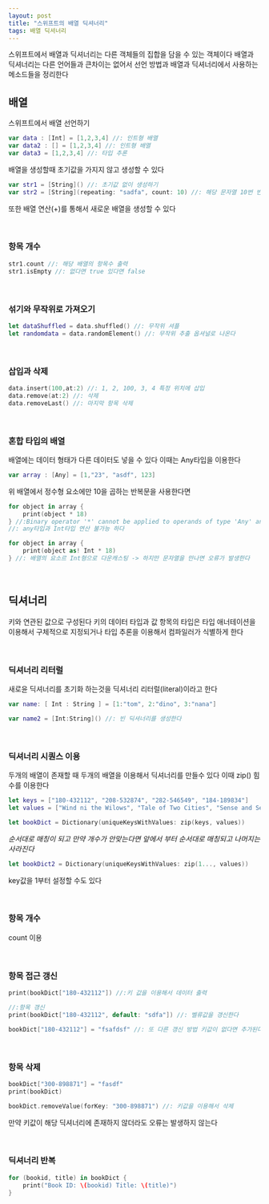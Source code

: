 ```yaml
---
layout: post
title: "스위프트의 배열 딕셔너리"
tags: 배열 딕셔너리
---
```


스위프트에서 배열과 딕셔너리는 다른 객체들의 집합을 담을 수 있는 객체이다 배열과 딕셔너리는 다른 언어들과 큰차이는 없어서 선언 방법과 배열과 딕셔너리에서 사용하는 메소드들을 정리한다

## 배열

스위프트에서 배열 선언하기

``` swift
var data : [Int] = [1,2,3,4] //: 인트형 배열
var data2 : [] = [1,2,3,4] //: 인트형 배열
var data3 = [1,2,3,4] //: 타입 추론
```

배열을 생성할때 초기값을 가지지 않고 생성할 수 있다

``` swift
var str1 = [String]() //: 초기값 없이 생성하기
var str2 = [String](repeating: "sadfa", count: 10) //: 해당 문자열 10번 반복해서 초기화
```

또한 배열 연산(+)를 통해서 새로운 배열을 생성할 수 있다

&nbsp;

### 항목 개수

``` swift
str1.count //: 해당 배열의 항목수 출력
str1.isEmpty //: 없다면 true 있다면 false
```

&nbsp;

### 섞기와 무작위로 가져오기

``` swift
let dataShuffled = data.shuffled() //: 무작위 셔플
let randomdata = data.randomElement() //: 무작위 추출 옵셔널로 나온다
```

&nbsp;

### 삽입과 삭제

``` swift
data.insert(100,at:2) //: 1, 2, 100, 3, 4 특정 위치에 삽입
data.remove(at:2) //: 삭제
data.removeLast() //: 마지막 항목 삭제
```

&nbsp;

### 혼합 타입의 배열

배열에는 데이터 형태가 다른 데이터도 넣을 수 있다 이때는 Any타입을 이용한다

``` swift
var array : [Any] = [1,"23", "asdf", 123]
```

위 배열에서 정수형 요소에만 10을 곱하는 반복문을 사용한다면

``` swift
for object in array {
	print(object * 18) 
} //:Binary operator '*' cannot be applied to operands of type 'Any' and 'Int' 오류
//: any타입과 Int타입 연산 불가능 하다

for object in array {
	print(object as! Int * 18) 
} //: 배열의 요소르 Int형으로 다운캐스팅 -> 하지만 문자열을 만나면 오류가 발생한다
```

&nbsp;

## 딕셔너리

키와 연관된 값으로 구성된다 키의 데이터 타입과 값 항목의 타입은 타입 애너테이션을 이용해서 구체적으로 지정되거나 타입 추론을 이용해서 컴파일러가 식별하게 한다

&nbsp;

### 딕셔너리 리터럴

새로윤 딕셔너리를 초기화 하는것을 딕셔너리 리터럴(literal)이라고 한다

``` swift
var name: [ Int : String ] = [1:"tom", 2:"dino", 3:"nana"]

var name2 = [Int:String]() //: 빈 딕셔너리를 생성한다
```

&nbsp;

### 딕셔너리 시퀀스 이용

두개의 배열이 존재할 때 두개의 배열을 이용해서 딕셔너리를 만들수 있다 이때 zip() 힘수를 이용한다

``` swift
let keys = ["180-432112", "208-532874", "282-546549", "184-189834"]
let values = ["Wind ni the Wilows", "Tale of Two Cities", "Sense and Sensibility", "ShutterIsland" , "dsaf"]

let bookDict = Dictionary(uniqueKeysWithValues: zip(keys, values))
```

*순서대로 매칭이 되고 만약 개수가 안맞는다면 앞에서 부터 순서대로 매칭되고 나머지는 사라진다*

``` swift
let bookDict2 = Dictionary(uniqueKeysWithValues: zip(1..., values))
```

key값을 1부터 설정할 수도 있다

&nbsp;

### 항목 개수

count 이용

&nbsp;

### 항목 접근 갱신

``` swift
print(bookDict["180-432112"]) //:키 값을 이용해서 데이터 출력
```

``` swift
//:항목 갱신
print(bookDict["180-432112", default: "sdfa"]) //: 벨류값을 갱신한다

bookDict["180-432112"] = "fsafdsf" //: 또 다른 갱신 방법 키값이 없다면 추가된다
```

&nbsp;

### 항목 삭제

``` swift
bookDict["300-898871"] = "fasdf"
print(bookDict)

bookDict.removeValue(forKey: "300-898871") //: 키값을 이용해서 삭제
```

만약 키값이 해당 딕셔너리에 존재하지 않더라도 오류는 발생하지 않는다

&nbsp;

### 딕셔너리 반복

``` swift
for (bookid, title) in bookDict {
    print("Book ID: \(bookid) Title: \(title)")
}
```


